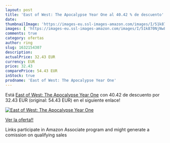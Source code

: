 ```yaml
---
layout: post
title: 'East of West: The Apocalypse Year One al 40.42 % de descuento'
date: 
thumbnailImage: 'https://images-eu.ssl-images-amazon.com/images/I/51k870NjNwL._SL200_.jpg'
images: [ 'https://images-eu.ssl-images-amazon.com/images/I/51k870NjNwL._SL200_.jpg' ]
comments: true
category: ofertas
author: ring
slug: 1632154307
description:
actualPrice: 32.43 EUR
currency: EUR
price: 32.43
comparePrice: 54.43 EUR
inStock: true
prodname: 'East of West: The Apocalypse Year One'
---
```


Está [East of West: The Apocalypse Year One](https://www.amazon.es/dp/1632154307/?tag=tolees-21) con 40.42 de descuento por 32.43 EUR (original: 54.43 EUR) en el siguiente enlace!

[![East of West: The Apocalypse Year One](https://images-eu.ssl-images-amazon.com/images/I/51k870NjNwL._SL200_.jpg)](https://www.amazon.es/dp/1632154307/?tag=tolees-21)

[Ver la oferta!!](https://www.amazon.es/dp/1632154307/?tag=tolees-21)

Links participate in Amazon Associate program and might generate a comission on qualifying sales


